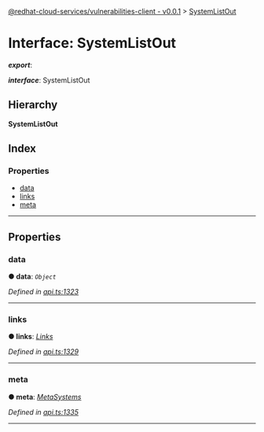 [@redhat-cloud-services/vulnerabilities-client - v0.0.1](../README.md) > [SystemListOut](../interfaces/systemlistout.md)

# Interface: SystemListOut

*__export__*: 

*__interface__*: SystemListOut

## Hierarchy

**SystemListOut**

## Index

### Properties

* [data](systemlistout.md#data)
* [links](systemlistout.md#links)
* [meta](systemlistout.md#meta)

---

## Properties

<a id="data"></a>

###  data

**● data**: *`Object`*

*Defined in [api.ts:1323](https://github.com/RedHatInsights/javascript-clients/blob/master/packages/vulnerabilities/api.ts#L1323)*

___
<a id="links"></a>

###  links

**● links**: *[Links](links.md)*

*Defined in [api.ts:1329](https://github.com/RedHatInsights/javascript-clients/blob/master/packages/vulnerabilities/api.ts#L1329)*

___
<a id="meta"></a>

###  meta

**● meta**: *[MetaSystems](metasystems.md)*

*Defined in [api.ts:1335](https://github.com/RedHatInsights/javascript-clients/blob/master/packages/vulnerabilities/api.ts#L1335)*

___

